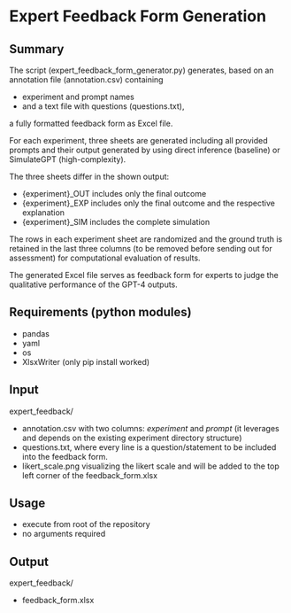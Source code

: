# Expert Feedback Form Generation

## Summary
The script (expert_feedback_form_generator.py) generates, based on an annotation file (annotation.csv) containing 
- experiment and prompt names
- and a text file with questions (questions.txt), 

a fully formatted feedback form as Excel file.

For each experiment, three sheets are generated including all provided prompts and their output generated by using direct inference (baseline) or SimulateGPT (high-complexity).

The three sheets differ in the shown output:
- {experiment}_OUT includes only the final outcome
- {experiment}_EXP includes only the final outcome and the respective explanation
- {experiment}_SIM includes the complete simulation

The rows in each experiment sheet are randomized and the ground truth is retained in the last three columns (to be removed before sending out for assessment) for computational evaluation of results.

The generated Excel file serves as feedback form for experts to judge the qualitative performance of the GPT-4 outputs.

## Requirements (python modules)
- pandas
- yaml
- os
- XlsxWriter (only pip install worked)

## Input
expert_feedback/
- annotation.csv with two columns: _experiment_ and _prompt_ (it leverages and depends on the existing experiment directory structure)
- questions.txt, where every line is a question/statement to be included into the feedback form.
- likert_scale.png visualizing the likert scale and will be added to the top left corner of the feedback_form.xlsx

## Usage
- execute from root of the repository
- no arguments required

## Output
expert_feedback/
- feedback_form.xlsx